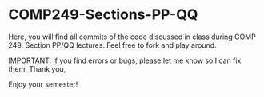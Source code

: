# COMP249-Sections-PP-QQ
Here, you will find all commits of the code discussed in class during COMP 249, Section PP/QQ lectures. Feel free to fork and play around.

IMPORTANT: if you find errors or bugs, please let me know so I can fix them. Thank you,

Enjoy your semester! 
